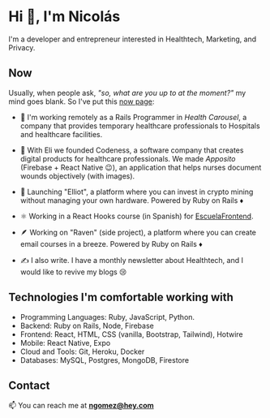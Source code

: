 # Hi 👋, I'm Nicolás

I'm a developer and entrepreneur interested in Healthtech, Marketing, and Privacy.

## Now

Usually, when people ask, _"so, what are you up to at the moment?"_ my mind goes blank. So I've put this [now page](https://nownownow.com/about):

- 💼 I'm working remotely as a Rails Programmer in _Health Carousel_, a company that provides temporary healthcare professionals to Hospitals and healthcare facilities.

- 🦕 With Eli we founded Codeness, a software company that creates digital products for healthcare professionals. We made _Apposito_ (Firebase + React Native 😉), an application that helps nurses document wounds objectively (with images).

- 🤖 Launching "Elliot", a platform where you can invest in crypto mining without managing your own hardware. Powered by Ruby on Rails ♦️

- ⚛️ Working in a React Hooks course (in Spanish) for [EscuelaFrontend](https://escuelafrontend.com/).

- 🪶 Working on "Raven" (side project), a platform where you can create email courses in a breeze. Powered by Ruby on Rails ♦️

- ✍️ I also write. I have a monthly newsletter about Healthtech, and I would like to revive my blogs 😢

## Technologies I'm comfortable working with

- Programming Languages: Ruby, JavaScript, Python.
- Backend: Ruby on Rails, Node, Firebase
- Frontend: React, HTML, CSS (vanilla, Bootstrap, Tailwind), Hotwire
- Mobile: React Native, Expo
- Cloud and Tools: Git, Heroku, Docker
- Databases: MySQL, Postgres, MongoDB, Firestore

## Contact

📫 You can reach me at **ngomez@hey.com**
